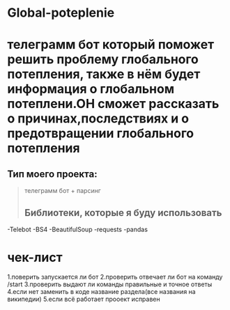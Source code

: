 # Global-poteplenie
# телеграмм бот который поможет решить проблему глобального потепления, также в нём будет информация о глобальном потеплени.ОН сможет рассказать о причинах,последствиях и о предотвращении глобального потепления

## Тип моего проекта:
> телеграмм бот + парсинг
> ## Библиотеки, которые я буду использовать
-Telebot
-BS4
-BeautifulSoup
-requests
-pandas
# чек-лист
1.поверить запускается ли бот
2.проверить отвечает ли бот на команду /start
3.проверить выдают ли команды правильные и точное ответы
4.если нет заменить в коде название раздела(все названия на википедии)
5.если всё работает прооект исправен
